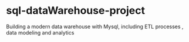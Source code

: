 # sql-dataWarehouse-project
Building a modern data warehouse with Mysql, including ETL processes , data modeling and  analytics
